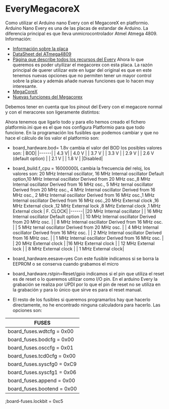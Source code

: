 # EveryMegacoreX
Como utilizar el Arduino nano Every con el MegacoreX en platformio.
Arduino Nano Every es una de las placas de estandar de Arduino. La diferencia principal es que lleva unmicrocontrolador Atmel Atmega 4809.
Información: 
  * [Información sobre la placa](https://store.arduino.cc/en-es/products/arduino-nano-every)
  * [DataSheet del ATmega4809](https://ww1.microchip.com/downloads/en/DeviceDoc/ATmega4808-4809-Data-Sheet-DS40002173A.pdf)
  * [Página que describe todos los recursos del Every](https://wolles-elektronikkiste.de/en/arduino-nano-every-a-deep-dive) 
Ahora lo que queremos es poder utyilizar el megacorex con esta placa. La razón principal de querer utilizar este en lugar del original es que en este tenemos nuevas opciones que no permiten tener un mayor control sobre la placa y además añade nuevas funciones que lo hacen muy interesante.
  * [MegaCoreX](https://github.com/MCUdude/MegaCoreX)
  * [Nuevas funciones del Megacorex](https://github.com/MCUdude/MegaCoreX/blob/master/Extended-API.md)

Debemos tener en cuenta que los pinout del Every con el megacore normal y con el meracorex son ligeramente distintos:

Ahora tenemos que ligarlo todo y para ello hemos creado el fichero platformio.ini que es el que nos configura Platformio para que todo funcione.
En la programación los fusibles que podemos cambiar y que no hace el cálculo de los valor el platformio son:


 * board_hardware.bod= 1.8v cambia el valor del BOD los posibles valores son: 
    |   BOD|
   |------|
   |   4.3 V|
   |   4.0 V |
   | 3.7 V  |
   |  3.3 V |
   | 2.9 V  |
   | 2.6 V (default option)  |
   |   2.1 V |
   | 1.8 V  |
   |Disabled|
 * board_build.f_cpu = 16000000L cambia la frecuencia del reloj, los valores son: 20 MHz	Internal oscillator, 16 MHz	Internal oscillator	Default option,10 MHz	Internal oscillator	Derived from 20 MHz osc.,8 MHz	Internal oscillator	Derived from 16 MHz osc., 5 MHz	ternal oscillator	Derived from 20 MHz osc., 4 MHz	Internal oscillator	Derived from 16 MHz osc., 2 MHz	Internal oscillator	Derived from 16 MHz osc.,1 MHz	Internal oscillator	Derived from 16 MHz osc.,20 MHz	External clock	,16 MHz	External clock	,12 MHz	External lock	,8 MHz	External clock	,1 MHz	External clock
    |   F. CLOCK|
   |------|
   |20 MHz	Internal oscillator  |
   | 16 MHz	Internal oscillator	Default option |
   | 10 MHz	Internal oscillator	Derived from 20 MHz osc. |
   | 8 MHz	Internal oscillator	Derived from 16 MHz osc. |
   | 5 MHz	ternal oscillator	Derived from 20 MHz osc. |
   |  4 MHz	Internal oscillator	Derived from 16 MHz osc. |
   | 2 MHz	Internal oscillator	Derived from 16 MHz osc. |
   | 1 MHz	Internal oscillator	Derived from 16 MHz osc. |
   | 20 MHz	External clock |
   |16 MHz	External clock  |
   | 12 MHz	External lock |
   | 8 MHz	External clock	 |
   | 1 MHz	External clock|
   
 * board_hardware.eesave=yes Con este fusible indicamos si se borra la EEPROM o se conserva cuando grabamos el micro
 * board_hardware.rstpin=Reset/gpio indicamos si el pin que utiliza el reset es de reset o lo queremos utilizar como I/O pin. En el arduino Every la grabación se realiza por UPDI por lo que el pin de reset no se utiliza en la grabación y para lo único que sirve es para el reset manual.
 * El resto de los fusibles si queremos programarlos hay que hacerlo directamente, no he encontrado ninguna calculadora para hacerlo. Las opciones son:
   
|   FUSES|
   |------|
|board_fuses.wdtcfg = 0x00|
|board_fuses.bodcfg = 0x00|
|board_fuses.osccfg = 0x01|
|board_fuses.tcd0cfg = 0x00|
|board_fuses.syscfg0 = 0xC9|
|board_fuses.syscfg1 = 0x06|
|board_fuses.append = 0x00|
|board_fuses.bootend = 0x00|
;board-fuses.lockbit = 0xc5
